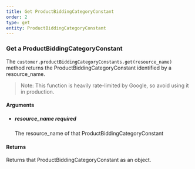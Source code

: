 ```yaml
---
title: Get ProductBiddingCategoryConstant 
order: 2
type: get
entity: ProductBiddingCategoryConstant 
---
```


### Get a ProductBiddingCategoryConstant 

The `customer.productBiddingCategoryConstants.get(resource_name)` method returns the ProductBiddingCategoryConstant identified by a resource_name. 

> Note: This function is heavily rate-limited by Google, so avoid using it in production.


#### Arguments

- ##### resource_name *required*
    The resource_name of that ProductBiddingCategoryConstant


#### Returns

Returns that ProductBiddingCategoryConstant as an object.
